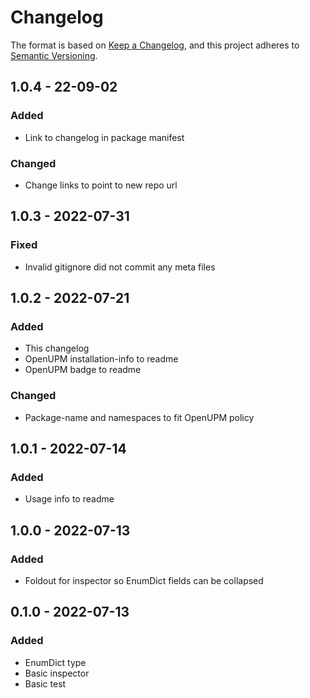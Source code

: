 ﻿# Changelog

The format is based on [Keep a Changelog](https://keepachangelog.com/en/1.0.0/),
and this project adheres
to [Semantic Versioning](https://semver.org/spec/v2.0.0.html).

## 1.0.4 - 22-09-02

### Added

- Link to changelog in package manifest

### Changed

- Change links to point to new repo url

## 1.0.3 - 2022-07-31

### Fixed

- Invalid gitignore did not commit any meta files

## 1.0.2 - 2022-07-21

### Added

- This changelog
- OpenUPM installation-info to readme
- OpenUPM badge to readme

### Changed

- Package-name and namespaces to fit OpenUPM policy

## 1.0.1 - 2022-07-14

### Added

- Usage info to readme

## 1.0.0 - 2022-07-13

### Added

- Foldout for inspector so EnumDict fields can be collapsed

## 0.1.0 - 2022-07-13

### Added

- EnumDict type
- Basic inspector
- Basic test